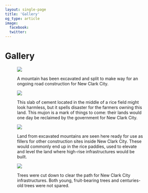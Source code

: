 ```yaml
---
layout: single-page
title: 'Gallery'
og_type: article
image:
  facebook:
  twitter:
---
```

# Gallery

<div class='row'>
<figure class='figure col-lg-6 img-container'>
<img class='img-fluid post-img img-shadow mx-auto d-block' src='{{ site.baseurl }}/media/site/efforts/counter-mapping-new-clark-city/stories/gallery/gallery-01.png'>
<p class='figure-caption text-center'>A mountain has been excavated and split to make way for an ongoing road construction for New Clark City.</p>
</figure>

<figure class='figure col-lg-6 img-container'>
<img class='img-fluid post-img img-shadow mx-auto d-block' src='{{ site.baseurl }}/media/site/efforts/counter-mapping-new-clark-city/stories/gallery/gallery-02.png'>
<p class='figure-caption text-center'>This slab of cement located in the middle of a rice field might look harmless, but it spells disaster for the farmers owning this land. This mujon is a mark of things to come: their lands would one day be reclaimed by the government for New Clark City.</p>
</figure>

<figure class='figure col-lg-6 img-container'>
<img class='img-fluid post-img img-shadow mx-auto d-block' src='{{ site.baseurl }}/media/site/efforts/counter-mapping-new-clark-city/stories/gallery/gallery-03.png'>
<p class='figure-caption text-center'>Land from excavated mountains are seen here ready for use as fillers for other construction sites inside New Clark City. These would commonly end up in the rice paddies, used to elevate and level the land where high-rise infrastructures would be built.</p>
</figure>

<figure class='figure col-lg-6 img-container'>
<img class='img-fluid post-img img-shadow mx-auto d-block' src='{{ site.baseurl }}/media/site/efforts/counter-mapping-new-clark-city/stories/gallery/gallery-04.png'>
<p class='figure-caption text-center'>Trees were cut down to clear the path for New Clark City infrastructures. Both young, fruit-bearing trees and centuries-old trees were not spared.</p>
</figure>
</div>
